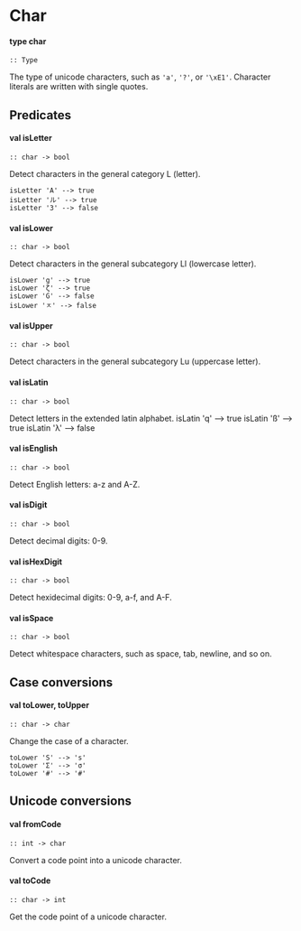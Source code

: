 # Char
<a name="type-char"></a>
#### type char
```
:: Type
```
The type of unicode characters, such as `'a'`, `'?'`, or `'\xE1'`.
Character literals are written with single quotes.

## Predicates 
<a name="isLetter"></a>
#### val isLetter
```
:: char -> bool
```
Detect characters in the general category L (letter).
```
isLetter 'A' --> true
isLetter 'ル' --> true
isLetter '3' --> false
```

<a name="isLower"></a>
#### val isLower
```
:: char -> bool
```
Detect characters in the general subcategory Ll (lowercase letter).
```
isLower 'g' --> true
isLower 'ζ' --> true
isLower 'G' --> false
isLower 'ㅈ' --> false
```

<a name="isUpper"></a>
#### val isUpper
```
:: char -> bool
```
Detect characters in the general subcategory Lu (uppercase letter).

<a name="isLatin"></a>
#### val isLatin
```
:: char -> bool
```
Detect letters in the extended latin alphabet.
isLatin 'q' --> true
isLatin 'ß' --> true
isLatin 'λ' --> false

<a name="isEnglish"></a>
#### val isEnglish
```
:: char -> bool
```
Detect English letters: a-z and A-Z.

<a name="isDigit"></a>
#### val isDigit
```
:: char -> bool
```
Detect decimal digits: 0-9.

<a name="isHexDigit"></a>
#### val isHexDigit
```
:: char -> bool
```
Detect hexidecimal digits: 0-9, a-f, and A-F.

<a name="isSpace"></a>
#### val isSpace
```
:: char -> bool
```
Detect whitespace characters, such as space, tab, newline, and so on.

## Case conversions 
<a name="toLower"></a>
<a name="toUpper"></a>
#### val toLower, toUpper
```
:: char -> char
```
Change the case of a character.
```
toLower 'S' --> 's'
toLower 'Σ' --> 'σ'
toLower '#' --> '#'
```

## Unicode conversions 
<a name="fromCode"></a>
#### val fromCode
```
:: int -> char
```
Convert a code point into a unicode character.

<a name="toCode"></a>
#### val toCode
```
:: char -> int
```
Get the code point of a unicode character.

